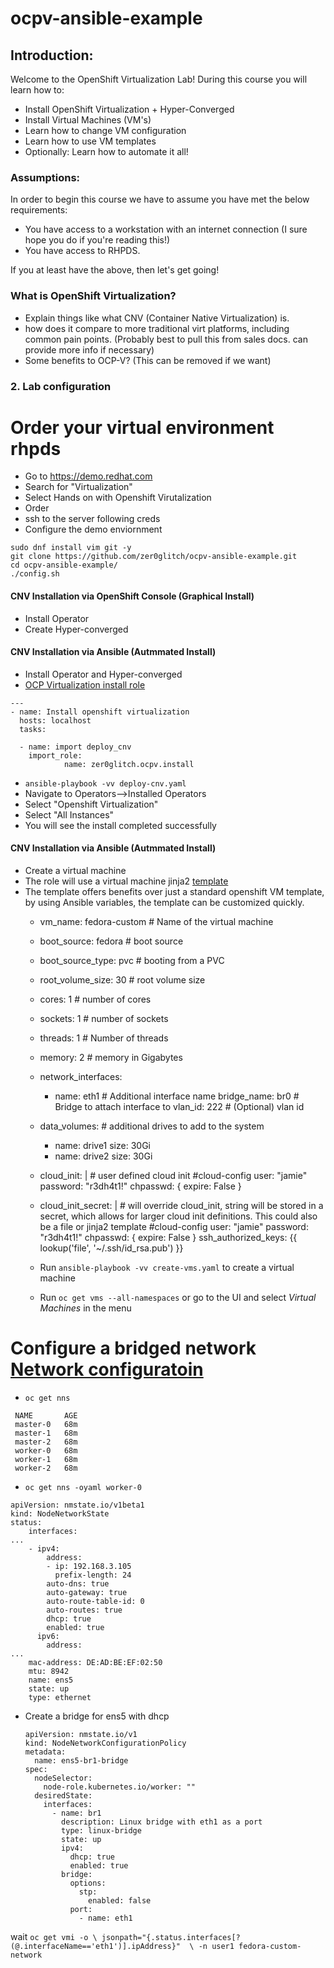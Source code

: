 # ocpv-ansible-example

## Introduction:
Welcome to the OpenShift Virtualization Lab!
During this course you will learn how to:
- Install OpenShift Virtualization + Hyper-Converged
- Install Virtual Machines (VM's)
- Learn how to change VM configuration
- Learn how to use VM templates
- Optionally: Learn how to automate it all!

### Assumptions:
In order to begin this course we have to assume you have met the below requirements:
- You have access to a workstation with an internet connection (I sure hope you do if you're reading this!)
- You have access to RHPDS.

If you at least have the above, then let's get going!
### What is OpenShift Virtualization?
 - Explain things like what CNV (Container Native Virtualization) is.
 - how does it compare to more traditional virt platforms, including common pain points. (Probably best to pull this from sales docs. can provide more info if necessary)
 - Some benefits to OCP-V? (This can be removed if we want)

### 2. Lab configuration
# Order your virtual environment rhpds
* Go to https://demo.redhat.com
* Search for "Virtualization"
* Select Hands on with Openshift Virutalization
* Order
* ssh to the server following creds
* Configure the demo enviornment 
```
sudo dnf install vim git -y
git clone https://github.com/zer0glitch/ocpv-ansible-example.git
cd ocpv-ansible-example/
./config.sh
```

#### CNV Installation via OpenShift Console (Graphical Install)

  * Install Operator
  * Create Hyper-converged

#### CNV Installation via Ansible (Autmmated Install)

  * Install Operator and Hyper-converged 
  * [OCP Virtualization install role](https://github.com/zer0glitch/ocpv/blob/main/roles/install/tasks/main.yml)

```
---
- name: Install openshift virtualization
  hosts: localhost
  tasks:

  - name: import deploy_cnv
    import_role:
            name: zer0glitch.ocpv.install
```

  * `ansible-playbook -vv deploy-cnv.yaml`
  * Navigate to Operators-->Installed Operators
  * Select "Openshift Virtualization"
  * Select "All Instances"
  * You will see the install completed successfully

#### CNV Installation via Ansible (Autmmated Install)
  * Create a virtual machine
  * The role will use a virtual machine jinja2 [template](https://github.com/zer0glitch/ocpv/blob/main/roles/create_vm/templates/vm-template.yaml.j2)
  * The template offers benefits over just a standard openshift VM template, by using Ansible variables, the template can be customized quickly.
    * vm_name: fedora-custom # Name of the virtual machine
    * boot_source: fedora # boot source
    * boot_source_type: pvc # booting from a PVC
    * root_volume_size: 30 # root volume size
    * cores: 1 # number of cores
    * sockets: 1 # number of sockets
    * threads: 1 # Number of threads
    * memory: 2 # memory in Gigabytes
    * network_interfaces:
      - name: eth1 # Additional interface name
        bridge_name: br0 # Bridge to attach interface to
        vlan_id: 222 # (Optional) vlan id
    * data_volumes: # additional drives to add to the system
      - name: drive1 
        size: 30Gi
      - name: drive2
        size: 30Gi
    * cloud_init: | # user defined cloud init
              #cloud-config
              user: "jamie"
              password: "r3dh4t1!"
              chpasswd: { expire: False }
    * cloud_init_secret: | # will override cloud_init, string will be stored in a secret, which allows for larger cloud init definitions.  This could also be a file or jinja2 template
        #cloud-config
        user: "jamie"
        password: "r3dh4t1!"
        chpasswd: { expire: False }
        ssh_authorized_keys: {{ lookup('file', '~/.ssh/id_rsa.pub') }}

    * Run `ansible-playbook -vv create-vms.yaml` to create a virtual machine
    * Run `oc get vms --all-namespaces` or go to the UI and select *Virtual Machines* in the menu

# Configure a bridged network [Network configuratoin](https://access.redhat.com/documentation/en-us/openshift_container_platform/4.11/html/openshift_virtualization/node-networking)
  * `oc get nns`
  ```
   NAME       AGE
   master-0   68m
   master-1   68m
   master-2   68m
   worker-0   68m
   worker-1   68m
   worker-2   68m
  ```
  * `oc get nns -oyaml worker-0`
  ```
  apiVersion: nmstate.io/v1beta1
  kind: NodeNetworkState
  status:
      interfaces:
  ...
      - ipv4:
          address:
          - ip: 192.168.3.105
            prefix-length: 24
          auto-dns: true
          auto-gateway: true
          auto-route-table-id: 0
          auto-routes: true
          dhcp: true
          enabled: true
        ipv6:
          address:
  ...
      mac-address: DE:AD:BE:EF:02:50
      mtu: 8942
      name: ens5
      state: up
      type: ethernet

  ```
  * Create a bridge for ens5 with dhcp
    ```
    apiVersion: nmstate.io/v1
    kind: NodeNetworkConfigurationPolicy
    metadata:
      name: ens5-br1-bridge
    spec:
      nodeSelector: 
        node-role.kubernetes.io/worker: "" 
      desiredState:
        interfaces:
          - name: br1
            description: Linux bridge with eth1 as a port 
            type: linux-bridge
            state: up
            ipv4:
              dhcp: true
              enabled: true
            bridge:
              options:
                stp:
                  enabled: false
              port:
                - name: eth1
    ```

wait `oc get vmi -o \
  jsonpath="{.status.interfaces[?(@.interfaceName=='eth1')].ipAddress}"  \
  -n user1 fedora-custom-network
`
